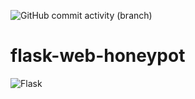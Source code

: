 ![GitHub commit activity (branch)](https://img.shields.io/github/commit-activity/t/arbs09/flask-web-honeypot/main)

# flask-web-honeypot
![Flask](https://img.shields.io/badge/flask-%23000.svg?style=for-the-badge&logo=flask&logoColor=white)